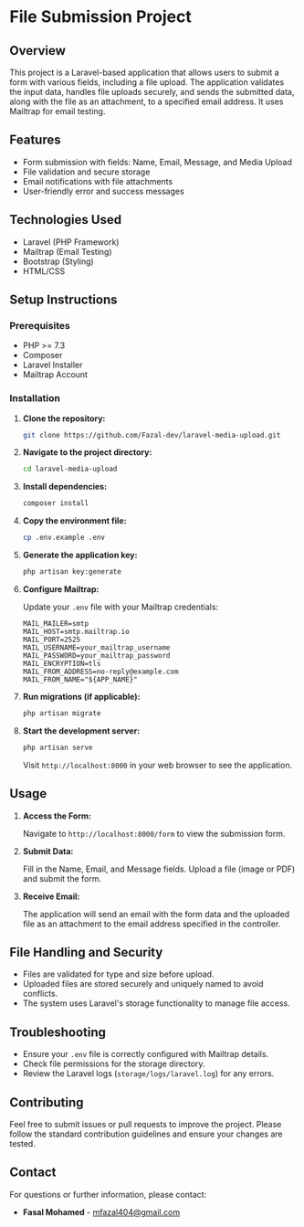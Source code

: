 # File Submission Project

## Overview

This project is a Laravel-based application that allows users to submit a form with various fields, including a file upload. The application validates the input data, handles file uploads securely, and sends the submitted data, along with the file as an attachment, to a specified email address. It uses Mailtrap for email testing.

## Features

-   Form submission with fields: Name, Email, Message, and Media Upload
-   File validation and secure storage
-   Email notifications with file attachments
-   User-friendly error and success messages

## Technologies Used

-   Laravel (PHP Framework)
-   Mailtrap (Email Testing)
-   Bootstrap (Styling)
-   HTML/CSS

## Setup Instructions

### Prerequisites

-   PHP >= 7.3
-   Composer
-   Laravel Installer
-   Mailtrap Account

### Installation

1. **Clone the repository:**

    ```bash
    git clone https://github.com/Fazal-dev/laravel-media-upload.git
    ```

2. **Navigate to the project directory:**

    ```bash
    cd laravel-media-upload
    ```

3. **Install dependencies:**

    ```bash
    composer install
    ```

4. **Copy the environment file:**

    ```bash
    cp .env.example .env
    ```

5. **Generate the application key:**

    ```bash
    php artisan key:generate
    ```

6. **Configure Mailtrap:**

    Update your `.env` file with your Mailtrap credentials:

    ```env
    MAIL_MAILER=smtp
    MAIL_HOST=smtp.mailtrap.io
    MAIL_PORT=2525
    MAIL_USERNAME=your_mailtrap_username
    MAIL_PASSWORD=your_mailtrap_password
    MAIL_ENCRYPTION=tls
    MAIL_FROM_ADDRESS=no-reply@example.com
    MAIL_FROM_NAME="${APP_NAME}"
    ```

7. **Run migrations (if applicable):**

    ```bash
    php artisan migrate
    ```

8. **Start the development server:**

    ```bash
    php artisan serve
    ```

    Visit `http://localhost:8000` in your web browser to see the application.

## Usage

1. **Access the Form:**

    Navigate to `http://localhost:8000/form` to view the submission form.

2. **Submit Data:**

    Fill in the Name, Email, and Message fields. Upload a file (image or PDF) and submit the form.

3. **Receive Email:**

    The application will send an email with the form data and the uploaded file as an attachment to the email address specified in the controller.

## File Handling and Security

-   Files are validated for type and size before upload.
-   Uploaded files are stored securely and uniquely named to avoid conflicts.
-   The system uses Laravel's storage functionality to manage file access.

## Troubleshooting

-   Ensure your `.env` file is correctly configured with Mailtrap details.
-   Check file permissions for the storage directory.
-   Review the Laravel logs (`storage/logs/laravel.log`) for any errors.

## Contributing

Feel free to submit issues or pull requests to improve the project. Please follow the standard contribution guidelines and ensure your changes are tested.

## Contact

For questions or further information, please contact:

-   **Fasal Mohamed** - mfazal404@gmail.com
